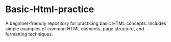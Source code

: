 # Basic-Html-practice
A beginner-friendly repository for practicing basic HTML concepts. Includes simple examples of common HTML elements, page structure, and formatting techniques.
